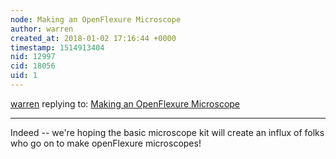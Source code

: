 ```yaml
---
node: Making an OpenFlexure Microscope
author: warren
created_at: 2018-01-02 17:16:44 +0000
timestamp: 1514913404
nid: 12997
cid: 18056
uid: 1
---
```




[warren](../profile/warren) replying to: [Making an OpenFlexure Microscope](../notes/mathew/04-17-2016/making-an-openflexure-microscope)

----
Indeed -- we're hoping the basic microscope kit will create an influx of folks who go on to make openFlexure microscopes! 